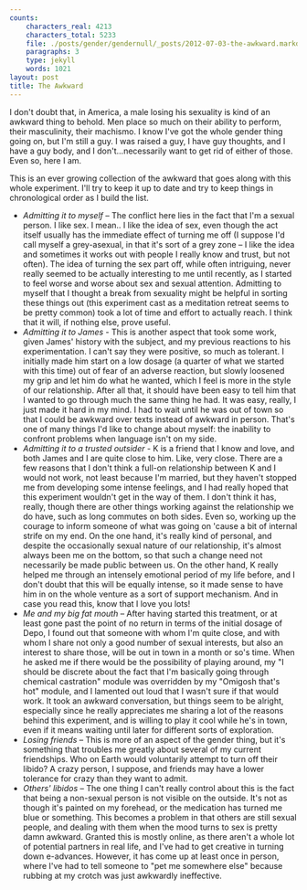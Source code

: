 ```yaml
---
counts:
    characters_real: 4213
    characters_total: 5233
    file: ./posts/gender/gendernull/_posts/2012-07-03-the-awkward.markdown
    paragraphs: 3
    type: jekyll
    words: 1021
layout: post
title: The Awkward
---
```


I don't doubt that, in America, a male losing his sexuality is kind of an awkward thing to behold.  Men place so much on their ability to perform, their masculinity, their machismo.  I know I've got the whole gender thing going on, but I'm still a guy.  I was raised a guy, I have guy thoughts, and I have a guy body, and I don't...necessarily want to get rid of either of those.  Even so, here I am.

This is an ever growing collection of the awkward that goes along with this whole experiment.  I'll try to keep it up to date  and try to keep things in chronological order as I build the list.

- *Admitting it to myself* – The conflict here lies in the fact that I'm a sexual person.  I like sex.  I mean.. I like the idea of sex, even though the act itself usually has the immediate effect of turning me off (I suppose I'd call myself a grey-asexual, in that it's sort of a grey zone – I like the idea and sometimes it works out with people I really know and trust, but not often).  The idea of turning the sex part off, while often intriguing, never really seemed to be actually interesting to me until recently, as I started to feel worse and worse about sex and sexual attention.  Admitting to myself that I thought a break from sexuality might be helpful in sorting these things out (this experiment cast as a meditation retreat seems to be pretty common) took a lot of time and effort to actually reach.  I think that it will, if nothing else, prove useful.
- *Admitting it to James* - This is another aspect that took some work, given James' history with the subject, and my previous reactions to his experimentation.  I can't say they were positive, so much as tolerant.  I initially made him start on a low dosage (a quarter of what we started with this time) out of fear of an adverse reaction, but slowly loosened my grip and let him do what he wanted, which I feel is more in the style of our relationship.  After all that, it should have been easy to tell him that I wanted to go through much the same thing he had.  It was easy, really, I just made it hard in my mind.  I had to wait until he was out of town so that I could be awkward over texts instead of awkward in person.  That's one of many things I'd like to change about myself: the inability to confront problems when language isn't on my side.
- *Admitting it to a trusted outsider* - K is a friend that I know and love, and both James and I are quite close to him.  Like, very close.  There are a few reasons that I don't think a full-on relationship between K and I would not work, not least because I'm married, but they haven't stopped me from developing some intense feelings, and I had really hoped that this experiment wouldn't get in the way of them.  I don't think it has, really, though there are other things working against the relationship we do have, such as long commutes on both sides.  Even so, working up the courage to inform someone of what was going on 'cause a bit of internal strife on my end.  On the one hand, it's really kind of personal, and despite the occasionally sexual nature of our relationship, it's almost always been me on the bottom, so that such a change need not necessarily be made public between us.  On the other hand, K really helped me through an intensely emotional period of my life before, and I don't doubt that this will be equally intense, so it made sense to have him in on the whole venture as a sort of support mechanism.  And in case you read this, know that I love you lots!
- *Me and my big fat mouth* – After having started this treatment, or at least gone past the point of no return in terms of the initial dosage of Depo, I found out that someone with whom I'm quite close, and with whom I share not only a good number of sexual interests, but also an interest to share those, will be out in town in a month or so's time.  When he asked me if there would be the possibility of playing around, my "I should be discrete about the fact that I'm basically going through chemical castration" module was overridden by my "Omigosh that's hot" module, and I lamented out loud that I wasn't sure if that would work.  It took an awkward conversation, but things seem to be alright, especially since he really appreciates me sharing a lot of the reasons behind this experiment, and is willing to play it cool while he's in town, even if it means waiting until later for different sorts of exploration.
- *Losing friends* – This is more of an aspect of the gender thing, but it's something that troubles me greatly about several of my current friendships.  Who on Earth would voluntarily attempt to turn off their libido? A crazy person, I suppose, and friends may have a lower tolerance for crazy than they want to admit.
- *Others' libidos* – The one thing I can't really control about this is the fact that being a non-sexual person is not visible on the outside.  It's not as though it's painted on my forehead, or the medication has turned me blue or something.  This becomes a problem in that others are still sexual people, and dealing with them when the mood turns to sex is pretty damn awkward.  Granted this is mostly online, as there aren't a whole lot of potential partners in real life, and I've had to get creative in turning down e-advances.  However, it has come up at least once in person, where I've had to tell someone to "pet me somewhere else" because rubbing at my crotch was just awkwardly ineffective.
